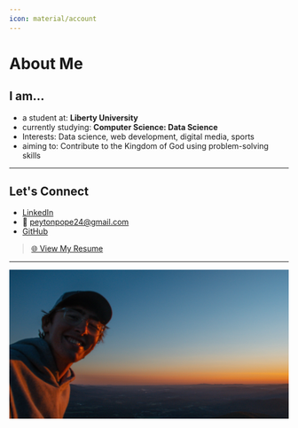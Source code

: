 ```yaml
---
icon: material/account
---
```


# About Me

## I am...
- a student at: **Liberty University**
- currently studying: **Computer Science: Data Science**
- Interests: Data science, web development, digital media, sports
- aiming to: Contribute to the Kingdom of God using problem-solving skills

---

## Let's Connect  

- [LinkedIn](https://www.linkedin.com/in/peytonpope)  
- 📧 [peytonpope24@gmail.com](mailto:peytonpope24@gmail.com)  
- [GitHub](https://github.com/peytonjpope)  

> [🌐 View My Resume](https://peytonjpope.com/media/PeytonPopeResume.pdf)

---

![Me](assets/pjp.jpg)
